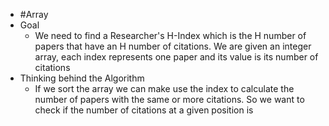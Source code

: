 - #Array
- Goal
	- We need to find a Researcher's H-Index which is the H number of papers that have an H number of citations. We are given an integer array, each index represents one paper and its value is its number of citations
- Thinking behind the Algorithm
	- If we sort the array we can make use the index to calculate the number of papers with the same or more citations. So we want to check if the number of citations at a given position is